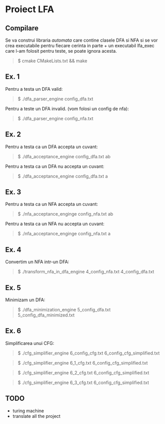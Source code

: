 # Proiect LFA

## Compilare

Se va construi libraria _automata_ care contine clasele DFA si NFA si se vor
crea executabile pentru fiecare cerinta in parte + un executabil lfa_exec care
l-am folosit pentru teste, se poate ignora acesta.

> $ cmake CMakeLists.txt && make

## Ex. 1

Pentru a testa un DFA valid:

> $ ./dfa_parser_engine config_dfa.txt

Pentru a teste un DFA invalid. (vom folosi un config de nfa):

> $ ./dfa_parser_engine config_nfa.txt

## Ex. 2

Pentru a testa ca un DFA accepta un cuvant:

> $ ./dfa_acceptance_engine config_dfa.txt ab

Pentru a testa ca un DFA nu accepta un cuvant:

> $ ./dfa_acceptance_engine config_dfa.txt a

## Ex. 3

Pentru a testa ca un NFA accepta un cuvant:

> $ ./nfa_acceptance_enginge config_nfa.txt ab

Pentru a testa ca un NFA nu accepta un cuvant:

> $ ./nfa_acceptance_enginge config_nfa.txt a

## Ex. 4

Convertim un NFA intr-un DFA:

> $ ./transform_nfa_in_dfa_engine 4_config_nfa.txt 4_config_dfa.txt

## Ex. 5

Minimizam un DFA:

> $ ./dfa_minimization_engine 5_config_dfa.txt 5_config_dfa_minimized.txt

## Ex. 6

Simplificarea unui CFG:

> $ ./cfg_simplifier_engine 6_config_cfg.txt 6_config_cfg_simplified.txt

> $ ./cfg_simplifier_engine 6_1_cfg.txt 6_config_cfg_simplified.txt

> $ ./cfg_simplifier_engine 6_2_cfg.txt 6_config_cfg_simplified.txt

> $ ./cfg_simplifier_engine 6_3_cfg.txt 6_config_cfg_simplified.txt

## TODO

- turing machine
- translate all the project
